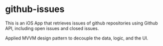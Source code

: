 # github-issues

This is an iOS App that retrieves issues of github repositories using Github API, including open issues and closed issues.

Applied MVVM design pattern to decouple the data, logic, and the UI.
